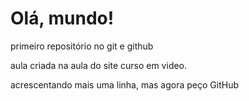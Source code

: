 # Olá, mundo!

 primeiro repositório no git e github

 aula criada na aula do site curso em video.
 
 acrescentando mais uma linha, mas agora peço GitHub
